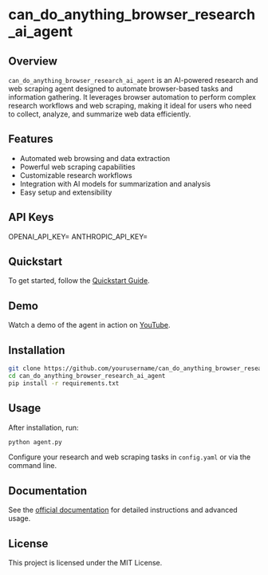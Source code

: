 # can_do_anything_browser_research_ai_agent

## Overview

`can_do_anything_browser_research_ai_agent` is an AI-powered research and web scraping agent designed to automate browser-based tasks and information gathering. It leverages browser automation to perform complex research workflows and web scraping, making it ideal for users who need to collect, analyze, and summarize web data efficiently.

## Features

- Automated web browsing and data extraction
- Powerful web scraping capabilities
- Customizable research workflows
- Integration with AI models for summarization and analysis
- Easy setup and extensibility

## API Keys

OPENAI_API_KEY=
ANTHROPIC_API_KEY=

## Quickstart

To get started, follow the [Quickstart Guide](https://docs.browser-use.com/quickstart).

## Demo

Watch a demo of the agent in action on [YouTube](https://www.youtube.com/watch?v=zGkVKix_CRU).

## Installation

```bash
git clone https://github.com/yourusername/can_do_anything_browser_research_ai_agent.git
cd can_do_anything_browser_research_ai_agent
pip install -r requirements.txt
```

## Usage

After installation, run:

```bash
python agent.py
```

Configure your research and web scraping tasks in `config.yaml` or via the command line.

## Documentation

See the [official documentation](https://docs.browser-use.com/quickstart) for detailed instructions and advanced usage.

## License

This project is licensed under the MIT License.